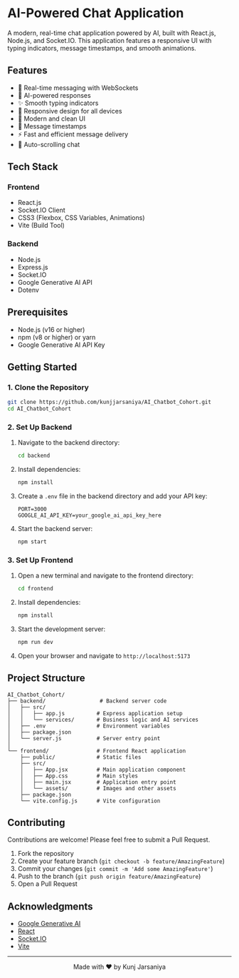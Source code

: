 # AI-Powered Chat Application

A modern, real-time chat application powered by AI, built with React.js, Node.js, and Socket.IO. This application features a responsive UI with typing indicators, message timestamps, and smooth animations.

## Features

- 💬 Real-time messaging with WebSockets
- 🤖 AI-powered responses
- ✨ Smooth typing indicators
- 📱 Responsive design for all devices
- 🎨 Modern and clean UI
- 🔔 Message timestamps
- ⚡ Fast and efficient message delivery
- 🔄 Auto-scrolling chat

## Tech Stack

### Frontend
- React.js
- Socket.IO Client
- CSS3 (Flexbox, CSS Variables, Animations)
- Vite (Build Tool)

### Backend
- Node.js
- Express.js
- Socket.IO
- Google Generative AI API
- Dotenv

## Prerequisites

- Node.js (v16 or higher)
- npm (v8 or higher) or yarn
- Google Generative AI API Key

## Getting Started

### 1. Clone the Repository

```bash
git clone https://github.com/kunjjarsaniya/AI_Chatbot_Cohort.git
cd AI_Chatbot_Cohort
```

### 2. Set Up Backend

1. Navigate to the backend directory:
   ```bash
   cd backend
   ```

2. Install dependencies:
   ```bash
   npm install
   ```

3. Create a `.env` file in the backend directory and add your API key:
   ```env
   PORT=3000
   GOOGLE_AI_API_KEY=your_google_ai_api_key_here
   ```

4. Start the backend server:
   ```bash
   npm start
   ```

### 3. Set Up Frontend

1. Open a new terminal and navigate to the frontend directory:
   ```bash
   cd frontend
   ```

2. Install dependencies:
   ```bash
   npm install
   ```

3. Start the development server:
   ```bash
   npm run dev
   ```

4. Open your browser and navigate to `http://localhost:5173`

## Project Structure

```
AI_Chatbot_Cohort/
├── backend/                 # Backend server code
│   ├── src/
│   │   ├── app.js          # Express application setup
│   │   └── services/       # Business logic and AI services
│   ├── .env                # Environment variables
│   ├── package.json
│   └── server.js           # Server entry point
│
└── frontend/               # Frontend React application
    ├── public/             # Static files
    ├── src/
    │   ├── App.jsx         # Main application component
    │   ├── App.css         # Main styles
    │   ├── main.jsx        # Application entry point
    │   └── assets/         # Images and other assets
    ├── package.json
    └── vite.config.js      # Vite configuration
```

## Contributing

Contributions are welcome! Please feel free to submit a Pull Request.

1. Fork the repository
2. Create your feature branch (`git checkout -b feature/AmazingFeature`)
3. Commit your changes (`git commit -m 'Add some AmazingFeature'`)
4. Push to the branch (`git push origin feature/AmazingFeature`)
5. Open a Pull Request

## Acknowledgments

- [Google Generative AI](https://ai.google.dev/gemini-api/docs)
- [React](https://reactjs.org/)
- [Socket.IO](https://socket.io/)
- [Vite](https://vitejs.dev/)

---

<p align="center">
  Made with ❤️ by Kunj Jarsaniya
</p>
